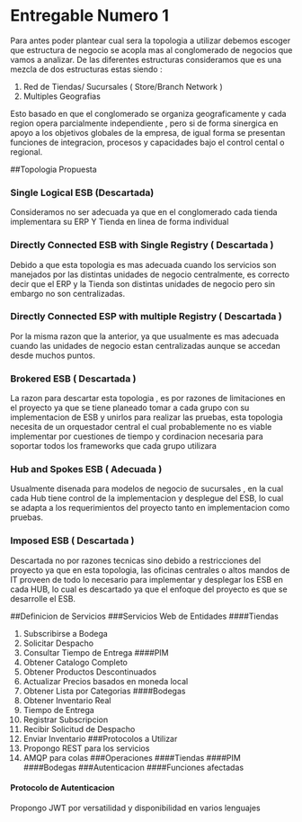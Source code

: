 # Entregable Numero 1

Para antes poder plantear cual sera la topologia a utilizar debemos escoger que estructura de negocio se acopla mas al conglomerado 
de negocios que vamos a analizar. De las diferentes estructuras consideramos que es una mezcla de dos estructuras estas siendo :

1. Red de Tiendas/ Sucursales ( Store/Branch Network )
2. Multiples Geografias

Esto basado en que el conglomerado se organiza geograficamente y cada region opera parcialmente independiente , pero si de forma sinergica 
en apoyo a los objetivos globales de la empresa, de igual forma se presentan funciones de integracion, procesos y capacidades bajo el 
control cental o regional.

##Topologia Propuesta

### Single Logical ESB (Descartada)
Consideramos no ser adecuada ya que en el conglomerado cada tienda implementara su ERP Y Tienda en linea de forma individual

### Directly Connected ESB with Single Registry ( Descartada )
Debido a que esta topologia es mas adecuada cuando los servicios son manejados por las distintas unidades de negocio centralmente,
es correcto decir que el ERP y la Tienda son distintas unidades de negocio pero sin embargo no son centralizadas.

### Directly Connected ESP with multiple Registry ( Descartada )
Por la misma razon que la anterior, ya que usualmente es mas adecuada cuando las unidades de negocio estan centralizadas aunque se
accedan desde muchos puntos.

### Brokered ESB ( Descartada )
La razon para descartar esta topologia , es por razones de limitaciones en el proyecto ya que se tiene planeado tomar a cada grupo con su
implementacion de ESB y unirlos para realizar las pruebas, esta topologia necesita de un orquestador central el cual probablemente no es
viable implementar por cuestiones de tiempo y cordinacion necesaria para soportar todos los frameworks que cada grupo utilizara

### Hub and Spokes ESB ( Adecuada )
Usualmente disenada para modelos de negocio de sucursales , en la cual cada Hub tiene control de la implementacion y desplegue del ESB,
lo cual se adapta a los requerimientos del proyecto tanto en implementacion como pruebas.

### Imposed ESB ( Descartada )
Descartada no por razones tecnicas sino debido a restricciones del proyecto ya que en esta topologia, las oficinas centrales o altos 
mandos de IT proveen de todo lo necesario para implementar y desplegar los ESB en cada HUB, lo cual es descartado ya que el enfoque del
proyecto es que se desarrolle el ESB.

##Definicion de Servicios
###Servicios Web de Entidades
####Tiendas
1. Subscribirse a Bodega
2. Solicitar Despacho
3. Consultar Tiempo de Entrega
####PIM
1. Obtener Catalogo Completo
2. Obtener Productos Descontinuados
3. Actualizar Precios basados en moneda local
4. Obtener Lista por Categorias
####Bodegas
1. Obtener Inventario Real
2. Tiempo de Entrega
3. Registrar Subscripcion
4. Recibir Solicitud de Despacho
5. Enviar Inventario
###Protocolos a Utilizar
1. Propongo REST para los servicios 
2. AMQP para colas
###Operaciones
####Tiendas
####PIM
####Bodegas
###Autenticacion
####Funciones afectadas
#### Protocolo de Autenticacion
Propongo JWT por versatilidad y disponibilidad en varios lenguajes

